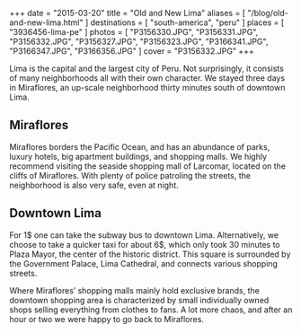 +++
date    = "2015-03-20"
title   = "Old and New Lima"
aliases = [ "/blog/old-and-new-lima.html" ]
destinations = [ "south-america", "peru" ]
places  = [ "3936456-lima-pe" ]
photos  = [
  "P3156330.JPG", "P3156331.JPG", "P3156332.JPG", "P3156327.JPG",  "P3156323.JPG",
  "P3166341.JPG", "P3166347.JPG", "P3166356.JPG"
]
cover = "P3156332.JPG"
+++

Lima is the capital and the largest city of Peru. Not surprisingly, it consists of many neighborhoods all with their own character. We stayed three days in Miraflores, an up-scale neighborhood thirty minutes south of downtown Lima.
<!--more-->
## Miraflores
Miraflores borders the Pacific Ocean, and has an abundance of parks, luxury hotels, big apartment buildings, and shopping malls. We highly recommend visiting the seaside shopping mall of Larcomar, located on the cliffs of Miraflores. With plenty of police patroling the streets, the neighborhood is also very safe, even at night.

## Downtown Lima
For 1$ one can take the subway bus to downtown Lima. Alternatively, we choose to take a quicker taxi for about 6$, which only took 30 minutes to Plaza Mayor, the center of the historic district. This square is surrounded by the Government Palace, Lima Cathedral, and connects various shopping streets.

Where Miraflores’ shopping malls mainly hold exclusive brands, the downtown shopping area is characterized by small individually owned shops selling everything from clothes to fans. A lot more chaos, and after an hour or two we were happy to go back to Miraflores.